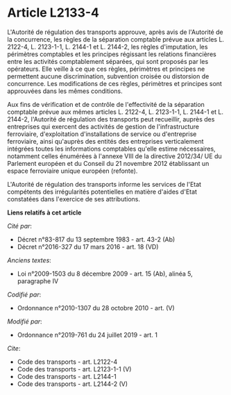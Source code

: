 # Article L2133-4

L'Autorité de régulation des transports approuve, après avis de l'Autorité de la concurrence, les règles de la séparation
comptable prévue aux articles L. 2122-4, L. 2123-1-1, L. 2144-1 et L. 2144-2, les règles d'imputation, les périmètres
comptables et les principes régissant les relations financières entre les activités comptablement séparées, qui sont proposés
par les opérateurs. Elle veille à ce que ces règles, périmètres et principes ne permettent aucune discrimination, subvention
croisée ou distorsion de concurrence. Les modifications de ces règles, périmètres et principes sont approuvées dans les mêmes
conditions. 

Aux fins de vérification et de contrôle de l'effectivité de la séparation comptable prévue aux mêmes articles L. 2122-4, L.
2123-1-1, L. 2144-1 et L. 2144-2, l'Autorité de régulation des transports peut recueillir, auprès des entreprises qui
exercent des activités de gestion de l'infrastructure ferroviaire, d'exploitation d'installations de service ou d'entreprise
ferroviaire, ainsi qu'auprès des entités des entreprises verticalement intégrées toutes les informations comptables qu'elle
estime nécessaires, notamment celles énumérées à l'annexe VIII de la directive 2012/34/ UE du Parlement européen et du
Conseil du 21 novembre 2012 établissant un espace ferroviaire unique européen (refonte). 

L'Autorité de régulation des transports informe les services de l'Etat compétents des irrégularités potentielles en matière
d'aides d'Etat constatées dans l'exercice de ses attributions.

**Liens relatifs à cet article**

_Cité par_:

  - Décret n°83-817 du 13 septembre 1983 - art. 43-2 (Ab)
  - Décret n°2016-327 du 17 mars 2016 - art. 18 (VD)

_Anciens textes_:

  - Loi n°2009-1503 du 8 décembre 2009 - art. 15 (Ab), alinéa 5, paragraphe IV

_Codifié par_:

  - Ordonnance n°2010-1307 du 28 octobre 2010 - art. (V)

_Modifié par_:

  - Ordonnance n°2019-761 du 24 juillet 2019 - art. 1

_Cite_:

  - Code des transports - art. L2122-4
  - Code des transports - art. L2123-1-1 (V)
  - Code des transports - art. L2144-1
  - Code des transports - art. L2144-2 (V)
